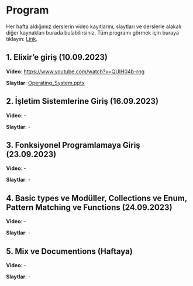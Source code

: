 # Program

Her hafta aldığımız derslerin video kayıtlarını, slaytları ve derslerle alakalı diğer kaynakları burada bulabilirsiniz. Tüm programı görmek için buraya tıklayın: [Link](https://github.com/elixirtr/elixir-bootcamp-2023/tree/main#e%C4%9Fitim-program%C4%B1).

## 1. Elixir’e giriş (10.09.2023)
**Video**: https://www.youtube.com/watch?v=QUlH04b-rng

**Slaytlar**: [Operating_System.pptx](slides/Operating_System.pptx)

## 2. İşletim Sistemlerine Giriş (16.09.2023)
**Video**: -

**Slaytlar**: -

## 3. Fonksiyonel Programlamaya Giriş (23.09.2023)
**Video**: - 

**Slaytlar**: -

## 4. Basic types ve Modüller, Collections ve Enum, Pattern Matching ve Functions (24.09.2023)
**Video**: -

**Slaytlar**: -

## 5. Mix ve Documentions (Haftaya)
**Video**: -

**Slaytlar**: -
